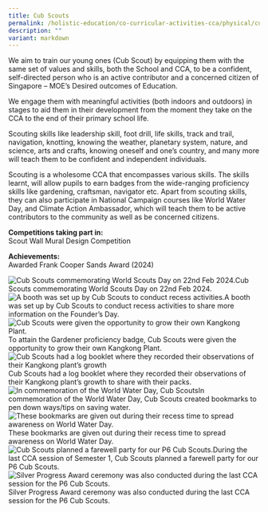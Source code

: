 ```yaml
---
title: Cub Scouts
permalink: /holistic-education/co-curricular-activities-cca/physical/cub-scouts/
description: ""
variant: markdown
---
```

We aim to train our young ones (Cub Scout) by equipping them with the same set of values and skills, both the School and CCA, to be a confident, self-directed person who is an active contributor and a concerned citizen of Singapore – MOE’s Desired outcomes of Education.

We engage them with meaningful activities (both indoors and outdoors) in stages to aid them in their development from the moment they take on the CCA to the end of their primary school life.

Scouting skills like leadership skill, foot drill, life skills, track and trail, navigation, knotting, knowing the weather, planetary system, nature, and science, arts and crafts, knowing oneself and one’s country, and many more will teach them to be confident and independent individuals. 

Scouting is a wholesome CCA that encompasses various skills. The skills learnt, will allow pupils to earn badges from the wide-ranging proficiency skills like gardening, craftsman, navigator etc. Apart from scouting skills, they can also participate in National Campaign courses like World Water Day, and Climate Action Ambassador, which will teach them to be active contributors to the community as well as be concerned citizens.

**Competitions taking part in:** <br>
Scout Wall Mural Design Competition

**Achievements:** <br>
Awarded Frank Cooper Sands Award (2024)

![Cub Scouts commemorating World Scouts Day on 22nd Feb 2024. ](/images/CCA/Physical/Cub%20Scouts/World_Scouts_Day_Commemoration.jpg)Cub Scouts commemorating World Scouts Day on 22nd Feb 2024. <br>
![A booth was set up by Cub Scouts to conduct recess activities.](/images/CCA/Physical/Cub%20Scouts/World_Scouts_Day_Recess_Activity.jpg)A booth was set up by Cub Scouts to conduct recess activities to share more information on the Founder’s Day.
<br>
![Cub Scouts were given the opportunity to grow their own Kangkong Plant.](/images/CCA/Physical/Cub%20Scouts/Cub_Scouts_Grow_their_Own_Kangkong_Plant_.jpg)To attain the Gardener proficiency badge, Cub Scouts were given the opportunity to grow their own Kangkong Plant.
<br>
![Cub Scouts had a log booklet where they recorded their observations of their Kangkong plant’s growth](/images/CCA/Physical/Cub%20Scouts/Cub_Scouts_Log_Booklet_.jpg)Cub Scouts had a log booklet where they recorded their observations of their Kangkong plant’s growth to share with their packs.
<br>
![In commemoration of the World Water Day, Cub Scouts ](/images/CCA/Physical/Cub%20Scouts/World_Water_Day_Commemoration.jpg)In commemoration of the World Water Day, Cub Scouts created bookmarks to pen down ways/tips on saving water.
<br>
![These bookmarks are given out during their recess time to spread awareness on World Water Day.](/images/CCA/Physical/Cub%20Scouts/World_Scouts_Day_Commemoration_Awareness_Activity.jpg)These bookmarks are given out during their recess time to spread awareness on World Water Day.
<br>
![Cub Scouts planned a farewell party for our P6 Cub Scouts.](/images/CCA/Physical/Cub%20Scouts/Farewell_Party_for_P6_Cub_Scouts.jpg)During the last CCA session of Semester 1, Cub Scouts planned a farewell party for our P6 Cub Scouts.
<br>
![Silver Progress Award ceremony was also conducted during the last CCA session for the P6 Cub Scouts.](/images/CCA/Physical/Cub%20Scouts/Silver_Progress_Award_Ceremony.jpg)Silver Progress Award ceremony was also conducted during the last CCA session for the P6 Cub Scouts.